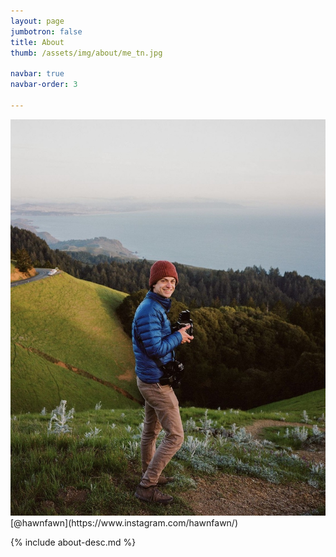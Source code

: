 ```yaml
---
layout: page
jumbotron: false
title: About
thumb: /assets/img/about/me_tn.jpg

navbar: true
navbar-order: 3

---
```


<div markdown="1" id="about-container">
  <div markdown="1" id="about-left">
  <img src="/assets/img/about/me_tn.jpg"/>
  <div markdown="1" class="caption">
  [@hawnfawn](https://www.instagram.com/hawnfawn/)
  </div>
  </div>

<div markdown="1" id="about-right">

  {% include about-desc.md %}

</div>